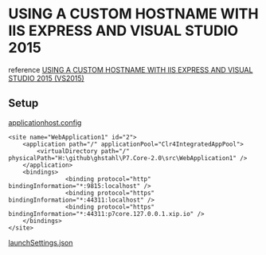 # USING A CUSTOM HOSTNAME WITH IIS EXPRESS AND VISUAL STUDIO 2015

reference
[USING A CUSTOM HOSTNAME WITH IIS EXPRESS AND VISUAL STUDIO 2015 (VS2015)](http://10printhello.com/using-a-custom-hostname-with-iis-express-with-visual-studio-2015-vs2015/)

## Setup

[applicationhost.config](../src/.vs/config/applicationhost.config)  

```
<site name="WebApplication1" id="2">
    <application path="/" applicationPool="Clr4IntegratedAppPool">
        <virtualDirectory path="/" physicalPath="H:\github\ghstahl\P7.Core-2.0\src\WebApplication1" />
    </application>
    <bindings>
                <binding protocol="http" bindingInformation="*:9815:localhost" />
                <binding protocol="https" bindingInformation="*:44311:localhost" />
                <binding protocol="https" bindingInformation="*:44311:p7core.127.0.0.1.xip.io" />
    </bindings>
</site>
```

[launchSettings.json](../src/WebApplication1/Properties/launchSettings.json) 

